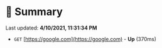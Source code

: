 # 📖 Summary
Last updated: **4/10/2021, 11:31:34 PM**

- `GET` [https://google.com](https://google.com) - **Up** (370ms)
